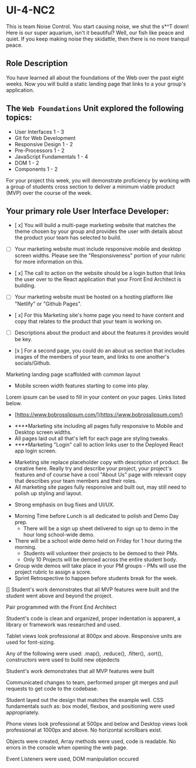 # UI-4-NC2


This is team Noise Control. You start causing noise, we shut the s*^T down! Here is our super aquarium, isn't it beautiful? Well,  our fish like peace and quiet. If you keep making noise they skidattle, then there is no more tranquil peace.

<!--Wed Dev Roles and Responsibility  -->

## **Role Description**

You have learned all about the foundations of the Web over the past eight weeks. Now you will build a static landing page that links to a your group's application.

## **The `Web Foundations` Unit explored the following topics:**

- User Interfaces 1 - 3
- Git for Web Development
- Responsive Design 1 - 2
- Pre-Processors 1 - 2
- JavaScript Fundamentals 1 - 4
- DOM 1 - 2
- Components 1 - 2

For your project this week, you will demonstrate proficiency by working with a group of students cross section to deliver a minimum viable product (MVP) over the course of the week.

## **Your primary role User Interface Developer:**

- [ x]  You will build a multi-page marketing website that matches the theme chosen by your group and provides the user with details about the product your team has selected to build.
- [ ]  Your marketing website must include responsive mobile and desktop screen widths. Please see the "Responsiveness" portion of your rubric for more information on this.
- [ x]  The call to action on the website should be a login button that links the user over to the React application that your Front End Architect is building.
- [ ]  Your marketing website must be hosted on a hosting platform like "Netlify" or "Github Pages".
- [ x]  For this Marketing site's home page you need to have content and copy that relates to the product that your team is working on.
- [ ]  Descriptions about the product and about the features it provides would be key.
- [x ]  For a second page, you could do an about us section that includes images of the members of your team, and links to one another's socials/Github.




<!--Monday -->
Marketing landing page scaffolded with common layout

- Mobile screen width features starting to come into play.

Lorem ipsum can be used to fill in your content on your pages. Links listed below.
- [https://www.bobrosslipsum.com/](https://www.bobrosslipsum.com/)

<!--Tuesday  -->

- ****Marketing site including all pages fully responsive to Mobile and Desktop screen widths.
- All pages laid out all that's left for each page are styling tweaks.
- ****Marketing "Login" call to action links user to the Deployed React app login screen.
<!--Wednesday-->
- Marketing site replace placeholder copy with description of product. Be creative here. Really try and describe your project, your project's features and of course have a cool "About Us" page with relevant copy that describes your team members and their roles.
- All marketing site pages fully responsive and built out, may still need to polish up styling and layout.
<!--Thursday -->
- Strong emphasis on bug fixes and UI/UX.
<!--Friday -->

- Morning Time before Lunch is all dedicated to polish and Demo Day prep.
    - There will be a sign up sheet delivered to sign up to demo in the hour long school-wide demo.
- There will be a school wide demo held on Friday for 1 hour during the morning.
    - Students will volunteer their projects to be demoed to their PMs.
    - Only 10 Projects will be demoed across the entire student body.
- Group wide demos will take place in your PM groups - PMs will use the project rubric to assign a score.
- Sprint Retrospective to happen before students break for the week.

<!-- Expert -->
[]  Student's work demonstrates that all MVP features were built and the student went above and beyond the project.

Pair programmed with the Front End Architect

Student's code is clean and organized, proper indentation is apparent, a library or framework was researched and used.

Tablet views look professional at 800px and above. Responsive units are used for font-sizing.   

Any of the following were used: .map(), .reduce(), .filter(), .sort(), constructors were used to build new objedects

<!--MVP  -->

Student's work demonstrates that all MVP features were built

Communicated changes to team, performed proper git merges and pull requests to get code to the codebase.

Student layed out the design that matches the example well.  CSS fundamentals such as: box model, flexbox, and positioning were used appropriately.


Phone views look professional at 500px and below and Desktop views look professional at 1000px and above. No horizontal scrollbars exist.

Objects were created, Array methods were used, code is readable. No errors in the console when opening the web page.

Event Listeners were used, DOM manipulation occured

